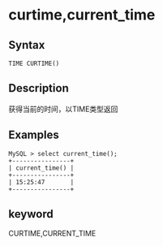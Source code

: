 # curtime,current_time

## Syntax

`TIME CURTIME()`

## Description

获得当前的时间，以TIME类型返回

## Examples

```Plain Text
MySQL > select current_time();
+----------------+
| current_time() |
+----------------+
| 15:25:47       |
+----------------+
```

## keyword

CURTIME,CURRENT_TIME
